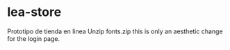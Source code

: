 # lea-store
Prototipo de tienda en linea
Unzip fonts.zip this is only an aesthetic change for the login page.
